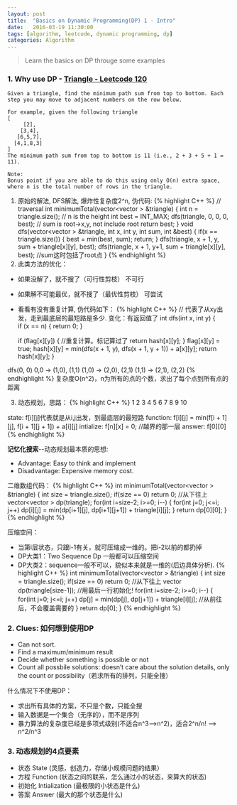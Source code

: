 ```yaml
---
layout: post
title:  "Basics on Dynamic Programming(DP) 1 - Intro"
date:   2016-03-19 11:30:00
tags: [algorithm, leetcode, dynamic programming, dp]
categories: Algorithm
---
```


> Learn the basics on DP througe some examples

### 1. Why use DP - [Triangle - Leetcode 120](https://leetcode.com/problems/triangle/)
```
Given a triangle, find the minimum path sum from top to bottom. Each step you may move to adjacent numbers on the row below.

For example, given the following triangle
[
     [2],
    [3,4],
   [6,5,7],
  [4,1,8,3]
]
The minimum path sum from top to bottom is 11 (i.e., 2 + 3 + 5 + 1 = 11).

Note:
Bonus point if you are able to do this using only O(n) extra space, where n is the total number of rows in the triangle.
```
1) 原始的解法, DFS解法, 爆炸性复杂度2^n, 伪代码:
{% highlight C++ %}
// traversal 
int minimumTotal(vector<vector<int> > &triangle) {
  int n = triangle.size();  // n is the height
  int best = INT_MAX;
  dfs(triangle, 0, 0, 0, best);  // sum is root->x,y, not include root
  return best;
}
void dfs(vector<vector<int> > &triangle, int x, int y, int sum, int &best) {
  if(x == triangle.size()) {
    best = min(best, sum);
    return;
  }
  dfs(triangle, x + 1, y, sum + triangle[x][y], best);
  dfs(triangle, x + 1, y+1, sum + triangle[x][y], best); //sum这时包括了root点
}
{% endhighlight %}
2) 此类方法的优化：

* 如果没解了，就不搜了（可行性剪枝） 不可行
* 如果解不可能最优，就不搜了（最优性剪枝）  可尝试
* 看看有没有重复计算, 伪代码如下：
{% highlight C++ %}
// 代表了从xy出发，走到最底层的最短路是多少. 变化：有返回值了
int dfs(int x, int y) {    
    if (x == n) {
        return 0;
    }
    
    if (flag[x][y]) {  //重复计算。标记算过了
        return hash[x][y];
    }
    flag[x][y] = true;
    hash[x][y] = min(dfs(x + 1, y), dfs(x + 1, y + 1)) + a[x][y];
    return hash[x][y];
}
 
dfs(0, 0)
0,0 -> (1,0), (1,1)
(1,0) -> (2,0), (2,1)
(1,1) -> (2,1), (2,2)
{% endhighlight %}
复杂度O(n^2)，n为所有的点的个数，求出了每个点到所有点的距离

3) 动态规划，思路：
{% highlight C++ %}
1
2 3
4 5 6
7 8 9 10

state: f[i][j]代表就是从i,j出发，到最底层的最短路
function: f[i][j] = min(f[i + 1][j], f[i + 1][j + 1]) + a[i][j]
intialize: f[n][x] = 0; //越界的那一层
answer: f[0][0]
{% endhighlight %}

**记忆化搜索**--动态规划最本质的思想:

* Advantage: Easy to think and implement
* Disadvantage: Expensive memory cost.

二维数组代码：
{% highlight C++ %}
int minimumTotal(vector<vector<int> > &triangle) {
    int size = triangle.size();
    if(size == 0)   return 0;
    //从下往上
    vector<vector<int> > dp(triangle);
    for(int i=size-2; i>=0; i--) {
        for(int j=0; j<=i; j++)
            dp[i][j] = min(dp[i+1][j], dp[i+1][j+1]) + triangle[i][j];
    }
    return dp[0][0];
}
{% endhighlight %}

压缩空间：

* 当第i层状态，只跟i-1有关，就可压缩成一维的。把i-2以前的都扔掉
* DP大类1：Two Sequence Dp 一般都可以压缩空间
* DP大类2：sequence一般不可以，貌似本来就是一维的(后边具体分析).
{% highlight C++ %}
int minimumTotal(vector<vector<int> > &triangle) {
    int size = triangle.size();
    if(size == 0)   return 0;
    //从下往上
    vector<int> dp(triangle[size-1]);   //用最后一行初始化!
    for(int i=size-2; i>=0; i--) {
        for(int j=0; j<=i; j++)
            dp[j] = min(dp[j], dp[j+1]) + triangle[i][j];  //从前往后，不会覆盖需要的
    }
    return dp[0];
}
{% endhighlight %}

### 2. Clues: 如何想到使用DP
* Can not sort.
* Find a maximum/minimum result
* Decide whether something is possible or not
* Count all possbile solutions: doesn’t care about the solution details, only the
count or possibility（若求所有的排列，只能全搜）

什么情况下不使用DP：

* 求出所有具体的方案，不只是个数，只能全搜
* 输入数据是一个集合（无序的），而不是序列
* 暴力算法的复杂度已经是多项式级别(不适合n^3-->n^2)，适合2^n/n! --> n^2/n^3

### 3. 动态规划的**4点要素**
* 状态 State (灵感，创造力，存储小规模问题的结果）
* 方程 Function (状态之间的联系，怎么通过小的状态，来算大的状态)
* 初始化 Intialization (最极限的小状态是什么)
* 答案 Answer (最大的那个状态是什么)
